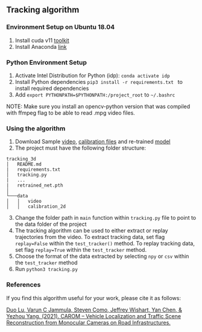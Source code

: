 ## Tracking algorithm

### Environment Setup on Ubuntu 18.04
1) Install cuda v11 [toolkit](https://developer.nvidia.com/cuda-downloads?target_os=Linux&target_arch=x86_64&Distribution=Ubuntu&target_version=18.04&target_type=deb_local)
2) Install Anaconda [link](https://www.anaconda.com/products/individual#linux)



### Python Environment Setup
1) Activate Intel Distribution for Python (idp): `conda activate idp`<br>
2) Install Python dependencies `pip3 install -r requirements.txt ` to install required dependencies <br>
3) Add `export PYTHONPATH=$PYTHONPATH:/project_root` to `~/.bashrc` <br>

NOTE: Make sure you install an opencv-python version that was compiled with ffmpeg flag to be able to read .mpg video files.


### Using the algorithm
1) Download Sample [video](https://drive.google.com/drive/folders/1TQiYoiA1uMNZHRfJPVhJXa6p-TgNV2PX?usp=sharing), [calibration files](https://drive.google.com/file/d/1Pll2jAHzyQONjZ6ThRXL4I-WMVeCfhN7/view?usp=sharing) and re-trained [model](https://www.dropbox.com/s/0j1051ie3otb77e/retrained_net.pth?dl=0)
2) The project must have the following folder structure:

```
tracking_3d
│   README.md
|   requirements.txt
│   tracking.py
|   ...
|   retrained_net.pth
│
└───data
│   │   video
│   │   calibration_2d

```
3) Change the folder path in `main` function within `tracking.py` file to point to the data folder of the project
4) The tracking algorithm can be used to either extract or replay trajectories from the video. To extract tracking data, set flag `replay=False` within the `test_tracker()` method. To replay tracking data, set flag `replay=True` within the `test_tracker` method.
5) Choose the format of the data extracted by selecting `npy` or `csv` within the `test_tracker` method
6) Run `python3 tracking.py`


### References
If you find this algorithm useful for your work, please cite it as follows: <br>

  <a href="https://arxiv.org/abs/2104.00893"> Duo Lu, Varun C Jammula, Steven Como, Jeffrey Wishart, Yan Chen, & Yezhou Yang. (2021). CAROM – Vehicle Localization and Traffic Scene Reconstruction from Monocular Cameras on Road Infrastructures. </a>
